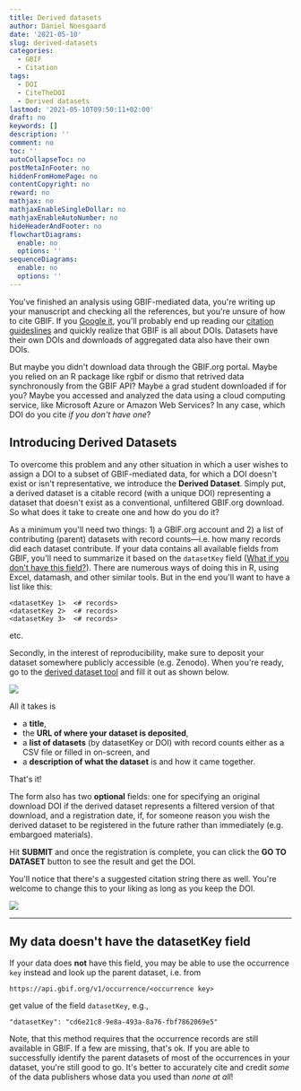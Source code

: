 ```yaml
---
title: Derived datasets
author: Daniel Noesgaard
date: '2021-05-10'
slug: derived-datasets
categories:
  - GBIF
  - Citation
tags:
  - DOI
  - CiteTheDOI
  - Derived datasets
lastmod: '2021-05-10T09:50:11+02:00'
draft: no
keywords: []
description: ''
comment: no
toc: ''
autoCollapseToc: no
postMetaInFooter: no
hiddenFromHomePage: no
contentCopyright: no
reward: no
mathjax: no
mathjaxEnableSingleDollar: no
mathjaxEnableAutoNumber: no
hideHeaderAndFooter: no
flowchartDiagrams:
  enable: no
  options: ''
sequenceDiagrams:
  enable: no
  options: ''
---
```


You've finished an analysis using GBIF-mediated data, you're writing up your manuscript and checking all the references, but you're unsure of how to cite GBIF. If you [Google it](https://www.google.com/search?q=how+to+cite+GBIF), you'll probably end up reading our [citation guideslines](https://www.gbif.org/citation-guidelines) and quickly realize that GBIF is all about DOIs. Datasets have their own DOIs and downloads of aggregated data also have their own DOIs. 

But maybe you didn't download data through the GBIF.org portal. Maybe you relied on an R package like rgbif or dismo that retrived data synchronously from the GBIF API? Maybe a grad student downloaded if for you? Maybe you accessed and analyzed the data using a cloud computing service, like Microsoft Azure or Amazon Web Services? In any case, which DOI do you cite _if you don't have one_?

## Introducing Derived Datasets

To overcome this problem and any other situation in which a user wishes to assign a DOI to a subset of GBIF-mediated data, for which a DOI doesn't exist or isn't representative, we introduce the **Derived Dataset**. Simply put, a derived dataset is a citable record (with a unique DOI) representing a dataset that doesn't exist as a conventional, unfiltered GBIF.org download. So what does it take to create one and how do you do it?

As a minimum you'll need two things: 1) a GBIF.org account and 2) a list of contributing (parent) datasets with record counts—i.e. how many records did each dataset contribute. If your data contains all available fields from GBIF, you'll need to summarize it based on the `datasetKey` field ([What if you don't have this field?](#noDatasetKey)). There are numerous ways of doing this in R, using Excel, datamash, and other similar tools. But in the end you'll want to have a list like this:

```
<datasetKey 1>	<# records>
<datasetKey 2>	<# records>
<datasetKey 3>	<# records>
```
etc.

Secondly, in the interest of reproducibility, make sure to deposit your dataset somewhere publicly accessible (e.g. Zenodo). When you're ready, go to the [derived dataset tool](https://www.gbif.org/derived-dataset/register) and fill it out as shown below.

![](/post/2021-05-05-derivedDatasets_files/dd_form.png)

All it takes is 

- a **title**, 
- the **URL of where your dataset is deposited**, 
- a **list of datasets** (by datasetKey or DOI) with record counts either as a CSV file or filled in on-screen, and 
- a **description of what the dataset** is and how it came together. 

That's it! 

The form also has two __optional__ fields: one for specifying an original download DOI if the derived dataset represents a filtered version of that download, and a registration date, if, for someone reason you wish the derived dataset to be registered in the future rather than immediately (e.g. embargoed materials).

Hit **SUBMIT** and once the registration is complete, you can click the **GO TO DATASET** button to see the result and get the DOI.

You'll notice that there's a suggested citation string there as well. You're welcome to change this to your liking as long as you keep the DOI. 

![](/post/2021-05-05-derivedDatasets_files/dd_landing_page.png)

---

<h2 id="noDatasetKey">My data doesn't have the datasetKey field</h2>

If your data does **not** have this field, you may be able to use the occurrence `key` instead and look up the parent dataset, i.e. from

`https://api.gbif.org/v1/occurrence/<occurrence key>`

get value of the field `datasetKey`, e.g.,

```
"datasetKey": "cd6e21c8-9e8a-493a-8a76-fbf7862069e5"
``` 

Note, that this method requires that the occurrence records are still available in GBIF. If a few are missing, that's ok. If you are able to successfully identify the parent datasets of most of the occurrences in your dataset, you're still good to go. It's better to accurately cite and credit _some_ of the data publishers whose data you used than _none at all_!
